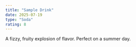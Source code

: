 ```yaml
---
title: "Sample Drink"
date: 2025-07-19
type: "Soda"
rating: 8
---
```


A fizzy, fruity explosion of flavor. Perfect on a summer day.

